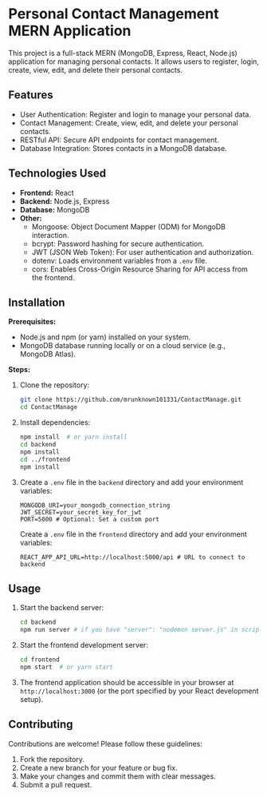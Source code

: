 # Personal Contact Management MERN Application

This project is a full-stack MERN (MongoDB, Express, React, Node.js) application for managing personal contacts. It allows users to register, login, create, view, edit, and delete their personal contacts.

## Features

*   User Authentication: Register and login to manage your personal data.
*   Contact Management: Create, view, edit, and delete your personal contacts.
*   RESTful API: Secure API endpoints for contact management.
*   Database Integration: Stores contacts in a MongoDB database.

## Technologies Used

*   **Frontend:** React
*   **Backend:** Node.js, Express
*   **Database:** MongoDB
*   **Other:**
    *   Mongoose: Object Document Mapper (ODM) for MongoDB interaction.
    *   bcrypt: Password hashing for secure authentication.
    *   JWT (JSON Web Token): For user authentication and authorization.
    *   dotenv: Loads environment variables from a `.env` file.
    *   cors: Enables Cross-Origin Resource Sharing for API access from the frontend.

## Installation

**Prerequisites:**

*   Node.js and npm (or yarn) installed on your system.
*   MongoDB database running locally or on a cloud service (e.g., MongoDB Atlas).

**Steps:**

1.  Clone the repository:

    ```bash
    git clone https://github.com/mrunknown101331/ContactManage.git
    cd ContactManage
    ```

2.  Install dependencies:

    ```bash
    npm install  # or yarn install
    cd backend
    npm install
    cd ../frontend
    npm install
    ```

3.  Create a `.env` file in the `backend` directory and add your environment variables:

    ```
    MONGODB_URI=your_mongodb_connection_string
    JWT_SECRET=your_secret_key_for_jwt
    PORT=5000 # Optional: Set a custom port
    ```
    Create a `.env` file in the `frontend` directory and add your environment variables:
    ```
    REACT_APP_API_URL=http://localhost:5000/api # URL to connect to backend
    ```

## Usage

1.  Start the backend server:

    ```bash
    cd backend
    npm run server # if you have "server": "nodemon server.js" in scripts or npm start
    ```

2.  Start the frontend development server:

    ```bash
    cd frontend
    npm start  # or yarn start
    ```

3.  The frontend application should be accessible in your browser at `http://localhost:3000` (or the port specified by your React development setup).

## Contributing

Contributions are welcome! Please follow these guidelines:

1.  Fork the repository.
2.  Create a new branch for your feature or bug fix.
3.  Make your changes and commit them with clear messages.
4.  Submit a pull request.
